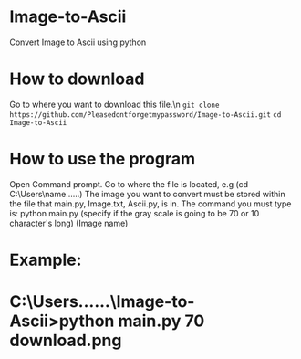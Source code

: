 # Image-to-Ascii
Convert Image to Ascii using python

# How to download
Go to where you want to download this file.\n
`git clone https://github.com/Pleasedontforgetmypassword/Image-to-Ascii.git`
`cd Image-to-Ascii`

# How to use the program
Open Command prompt.
Go to where the file is located, e.g (cd C:\Users\name\...\...)
The image you want to convert must be stored within the file that main.py, Image.txt, Ascii.py, is in.
The command you must type is:
python main.py (specify if the gray scale is going to be 70 or 10 character's long) (Image name)

# Example:
# C:\Users\...\...\Image-to-Ascii>python main.py 70 download.png
